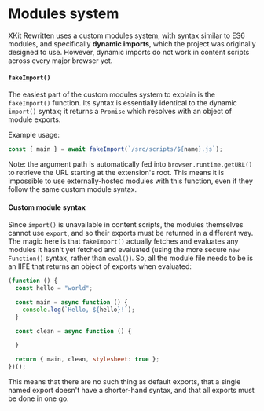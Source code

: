 # Modules system
XKit Rewritten uses a custom modules system, with syntax similar to ES6 modules, and specifically **dynamic imports**, which the project was originally designed to use. However, dynamic imports do not work in content scripts across every major browser yet.

#### `fakeImport()`
The easiest part of the custom modules system to explain is the `fakeImport()` function. Its syntax is essentially identical to the dynamic `import()` syntax; it returns a `Promise` which resolves with an object of module exports.

Example usage:

```js
const { main } = await fakeImport(`/src/scripts/${name}.js`);
```

Note: the argument path is automatically fed into `browser.runtime.getURL()` to retrieve the URL starting at the extension's root. This means it is impossible to use externally-hosted modules with this function, even if they follow the same custom module syntax.

#### Custom module syntax
Since `import()` is unavailable in content scripts, the modules themselves cannot use `export`, and so their exports must be returned in a different way. The magic here is that `fakeImport()` actually fetches and evaluates any modules it hasn't yet fetched and evaluated (using the more secure `new Function()` syntax, rather than `eval()`). So, all the module file needs to be is an IIFE that returns an object of exports when evaluated:

```js
(function () {
  const hello = "world";

  const main = async function () {
    console.log(`Hello, ${hello}!`);
  }

  const clean = async function () {

  }

  return { main, clean, stylesheet: true };
})();
```

This means that there are no such thing as default exports, that a single named export doesn't have a shorter-hand syntax, and that all exports must be done in one go.
